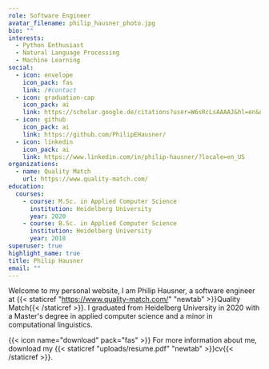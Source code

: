 ```yaml
---
role: Software Engineer
avatar_filename: philip_hausner_photo.jpg
bio: ""
interests:
  - Python Enthusiast
  - Natural Language Processing
  - Machine Learning
social:
  - icon: envelope
    icon_pack: fas
    link: /#contact
  - icon: graduation-cap
    icon_pack: ai
    link: https://scholar.google.de/citations?user=W6sRcLsAAAAJ&hl=en&oi=ao
  - icon: github
    icon_pack: ai
    link: https://github.com/PhilipEHausner/
  - icon: linkedin
    icon_pack: ai
    link: https://www.linkedin.com/in/philip-hausner/?locale=en_US
organizations:
  - name: Quality Match
    url: https://www.quality-match.com/
education:
  courses:
    - course: M.Sc. in Applied Computer Science
      institution: Heidelberg University
      year: 2020
    - course: B.Sc. in Applied Computer Science
      institution: Heidelberg University
      year: 2018
superuser: true
highlight_name: true
title: Philip Hausner
email: ""
---
```

Welcome to my personal website, I am Philip Hausner, a software engineer at {{< staticref "https://www.quality-match.com/" "newtab" >}}Quality Match{{< /staticref >}}. I graduated from Heidelberg University in 2020 with a Master's degree in applied computer science and a minor in computational linguistics.

{{< icon name="download" pack="fas" >}} For more information about me, download my {{< staticref "uploads/resume.pdf" "newtab" >}}cv{{< /staticref >}}.